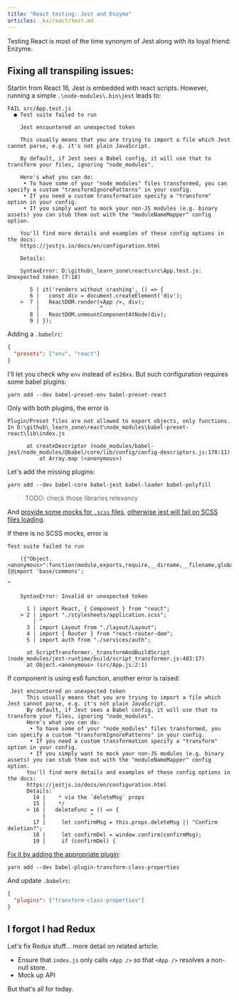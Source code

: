 ```yaml
---
title: "React testing: Jest and Enzyme"
articles: _kx/react/test.md
---
```


Testing React is most of the time synonym of Jest along with its loyal friend: Enzyme.

## Fixing all transpiling issues:

Startin from React 16, Jest is embedded with react scripts. However, running a simple
`.\node-modules\.bin\jest` leads to:

```
FAIL src/App.test.js
  ● Test suite failed to run

    Jest encountered an unexpected token

    This usually means that you are trying to import a file which Jest cannot parse, e.g. it's not plain JavaScript.

    By default, if Jest sees a Babel config, it will use that to transform your files, ignoring "node_modules".

    Here's what you can do:
     • To have some of your "node_modules" files transformed, you can specify a custom "transformIgnorePatterns" in your config.
     • If you need a custom transformation specify a "transform" option in your config.
     • If you simply want to mock your non-JS modules (e.g. binary assets) you can stub them out with the "moduleNameMapper" config option.

    You'll find more details and examples of these config options in the docs:
    https://jestjs.io/docs/en/configuration.html

    Details:

    SyntaxError: D:\github\_learn_zone\react\src\App.test.js: Unexpected token (7:18)

       5 | it('renders without crashing', () => {
       6 |   const div = document.createElement('div');
    >  7 |   ReactDOM.render(<App />, div);
         |                   ^
       8 |   ReactDOM.unmountComponentAtNode(div);
       9 | });
```

Adding a `.babelrc`:

```json
{
  "presets": ["env", "react"]
}
```

I'll let you check why `env` instead of `es20xx`. But such configuration requires some
babel plugins:

```
yarn add --dev babel-preset-env babel-preset-react
```

Only with both plugins, the error is

```
Plugin/Preset files are not allowed to export objects, only functions. In D:\github\_learn_zone\react\node_modules\babel-preset-react\lib\index.js

      at createDescriptor (node_modules/babel-jest/node_modules/@babel/core/lib/config/config-descriptors.js:178:11)
          at Array.map (<anonymous>)
```

Let's add the missing plugins:

```
yarn add --dev babel-core babel-jest babel-loader babel-polyfill
```

> TODO: check those libraries relevancy

And [provide some mocks for `.scss` files](https://jestjs.io/docs/en/webpack),
[otherwise jest will fail on SCSS files loading](https://github.com/facebook/jest/issues/3094).

If there is no SCSS mocks, error is

```
Test suite failed to run

    ({"Object.<anonymous>":function(module,exports,require,__dirname,__filename,global,jest){@import 'base/commons';
                                                                                             ^

    SyntaxError: Invalid or unexpected token

      1 | import React, { Component } from "react";
    > 2 | import "./stylesheets/application.scss";
        | ^
      3 | import Layout from "./layout/Layout";
      4 | import { Router } from "react-router-dom";
      5 | import auth from "./services/auth";

      at ScriptTransformer._transformAndBuildScript (node_modules/jest-runtime/build/script_transformer.js:403:17)
      at Object.<anonymous> (src/App.js:2:1)
```

If component is using es6 function, another error is raised:

```
 Jest encountered an unexpected token
      This usually means that you are trying to import a file which Jest cannot parse, e.g. it's not plain JavaScript.
      By default, if Jest sees a Babel config, it will use that to transform your files, ignoring "node_modules".
      Here's what you can do:
       • To have some of your "node_modules" files transformed, you can specify a custom "transformIgnorePatterns" in your config.
       • If you need a custom transformation specify a "transform" option in your config.
       • If you simply want to mock your non-JS modules (e.g. binary assets) you can stub them out with the "moduleNameMapper" config option.
      You'll find more details and examples of these config options in the docs:
      https://jestjs.io/docs/en/configuration.html
      Details:
        14 |    * via the `deleteMsg` props
        15 |    */
      > 16 |   deleteFunc = () => {
           |              ^
        17 |     let confirmMsg = this.props.deleteMsg || "Confirm deletion?";
        18 |     let confirmDel = window.confirm(confirmMsg);
        19 |     if (confirmDel) {
```

[Fix it by adding the appropriate plugin](https://stackoverflow.com/a/44360189/4906586):

```
yarn add --dev babel-plugin-transform-class-properties
```

And update `.babelrc`:

```json
{
  "plugins": ["transform-class-properties"]
}
```

## I forgot I had Redux

Let's fix Redux stuff... more detail on related article:

- Ensure that `index.js` only calls `<App />` so that `<App />` resolves a non-null store.
- Mock up API

But that's all for today.
